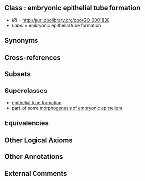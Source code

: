 
## Class : embryonic epithelial tube formation

 * *IRI* = http://purl.obolibrary.org/obo/GO_0001838
 * *Label* = embryonic epithelial tube formation

## Synonyms


## Cross-references


## Subsets


## Superclasses

 * [epithelial tube formation](../../GO/75/GO_0072175.md)
 * [part_of](../../BFO/50/BFO_0000050.md) some [morphogenesis of embryonic epithelium](../../GO/31/GO_0016331.md)

## Equivalencies


## Other Logical Axioms


## Other Annotations


## External Comments

